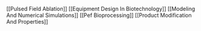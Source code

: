 [[Pulsed Field Ablation]]
[[Equipment Design In Biotechnology]]
[[Modeling And Numerical Simulations]]
[[Pef Bioprocessing]]
[[Product Modification And Properties]]
